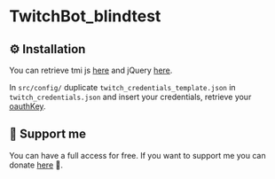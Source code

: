 # TwitchBot_blindtest

## ⚙ Installation
You can retrieve tmi js [here](https://tmijs.com/) and jQuery [here](https://jquery.com/).

In ``src/config/`` duplicate ``twitch_credentials_template.json`` in ``twitch_credentials.json`` and insert your credentials, retrieve your [oauthKey](https://twitchapps.com/tmi/).

## 🙏 Support me
You can have a full access for free. If you want to support me you can donate [here](https://www.paypal.me/lucasdionisi) 🤩.
